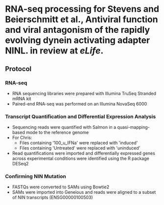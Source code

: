 # RNA-seq processing for Stevens and Beierschmitt et al., <b>Antiviral function and viral antagonism of the rapidly evolving dynein activating adapter NINL</b>. in review at <i>eLife</i>.

## Protocol

### RNA-seq
- RNA sequencing libraries were prepared with Illumina TruSeq Stranded mRNA kit
- Paired-end RNA-seq was performed on an Illumina NovaSeq 6000


### Transcript Quantification and Differential Expression Analysis
- Sequencing reads were quantified with Salmon in a quasi-mapping-based mode to the reference genome
- For Chris:
    - Files containing '100_u_IFNa' were replaced with 'induced'
    - Files containing 'Untreated' were replaced with 'uninduced'
- Read quantifications were imported and differentially expressed genes across experimental conditions were identified using the R package DESeq2

### Confirming NIN Mutation
- FASTQs were converted to SAMs using Bowtie2
- SAMs were imported into Geneious and reads were aligned to a subset of NIN transcripts (ENSG00000100503)
